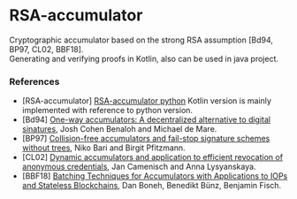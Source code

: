 # RSA-accumulator

Cryptographic accumulator based on the strong RSA assumption [Bd94, BP97, CL02, BBF18].<br>
Generating and verifying proofs in Kotlin, also can be used in java project.<br>


### References

* [RSA-accumulator] [RSA-accumulator python](https://github.com/oleiba/RSA-accumulator) Kotlin version is mainly implemented with reference to python version.
* [Bd94] [One-way accumulators: A decentralized
alternative to digital sinatures](https://link.springer.com/content/pdf/10.1007/3-540-48285-7_24.pdf), Josh Cohen Benaloh and Michael de Mare. 
* [BP97] [Collision-free accumulators and fail-stop signature
schemes without trees](https://link.springer.com/content/pdf/10.1007/3-540-69053-0_33.pdf), Niko Bari and Birgit Pfitzmann. 
* [CL02] [Dynamic accumulators and application to
efficient revocation of anonymous credentials](https://link.springer.com/content/pdf/10.1007/3-540-45708-9_5.pdf), Jan Camenisch and Anna Lysyanskaya. 
* [BBF18] [Batching Techniques for Accumulators with Applications to IOPs and Stateless Blockchains](https://eprint.iacr.org/2018/1188.pdf), Dan Boneh, Benedikt Bünz, Benjamin Fisch.
